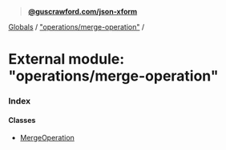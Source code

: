 > **[@guscrawford.com/json-xform](../README.md)**

[Globals](../globals.md) / ["operations/merge-operation"](_operations_merge_operation_.md) /

# External module: "operations/merge-operation"

### Index

#### Classes

* [MergeOperation](../classes/_operations_merge_operation_.mergeoperation.md)